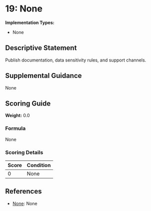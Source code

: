 # 19: None

**Implementation Types:**
- None

## Descriptive Statement

Publish documentation, data sensitivity rules, and support channels.

## Supplemental Guidance

None

## Scoring Guide

**Weight:** 0.0

### Formula

None

### Scoring Details

| Score | Condition |
| ----- | --------- |
| 0 | None |

## References

- [None](None): None

